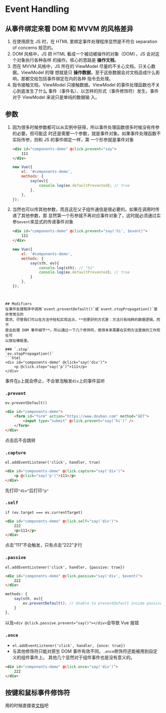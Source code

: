 # Event Handling


## 从事件绑定来看 DOM 和 MVVM 的风格差异
1. 在使用原生 JS 时，在 HTML 里绑定事件处理程序显然是不符合 separation of concerns
规范的。
2. DOM 风格中，JS 把 HTML 看成一个被动被操作的对象（DOM），JS 会对这个对象执行各种各样
的操作。核心的思路是 **操作文档**。
3. 而在 MVVM 风格中，JS 所在的 ViewModel 尽量的不关心文档，只关心数据。ViewModel 的理
想就是只 **操作数据**，至于这些数据会对文档造成什么影响，那都交给包括事件绑定在内的各种
指令去处理。
4. 指令接触文档，ViewModel 只接触数据。ViewModel 的事件处理函数也不关心到底发生了什么
事件（事件名）、以怎样的形式（事件修饰符）发生，事件对于 ViewModel 来说只是单纯的数据输
入。


## 参数
1. 因为很多时候参数都可以从实例中获得，所以事件处理函数很多时候没有传参的必要。但可能这
时还是需要一个参数，就是事件对象。如果事件处理函数不实际传参，则和 JS 的事件绑定一样，第
一个形参就是事件对象
    ```html
    <div id="components-demo" @click.prevent="say">
        111
    </div>
    ```
    ```js
    new Vue({
        el: '#components-demo',
        methods: {
            say(ev){
                console.log(ev.defaultPrevented); // true
            },
        },
    });
    ```
2. 当然也可以传其他参数，而且这在父子组件通信是很必要的。如果在调用时传递了其他参数，那
显然第一个形参就不再对应事件对象了，这时就必须通过实参`$event`来显式的传递事件对象
    ```html
    <div id="components-demo" @click.prevent="say('hi', $event)">
        111
    </div>
    ```
    ```js
    new Vue({
        el: '#components-demo',
        methods: {
            say(sth, ev){
                console.log(sth); // "hi"
                console.log(ev.defaultPrevented); // true
            }
        },
    });
```


## Modifiers
在事件处理程序中调用`event.preventDefault()`或`event.stopPropagation()`是非常常见的
需求。尽管我们可以在方法中轻松实现这点，**但更好的方式是：方法只有纯粹的数据逻辑，而不
是去处理 DOM 事件细节**。所以通过一下几个修饰符，使得本来需要在实例方法里做的工作现在可
以放在模板里。

### `.stop`
`ev.stopPropagation()`
```html
<div id="components-demo" @click="say('div')">
    <p @click.stop="say('p')">111</p>
</div>
```
事件在`p`上就会停止，不会冒泡触发`div`上的事件监听

### `.prevent`
`ev.preventDefault()`
```html
<div id="components-demo">
    <form id="form" action="https://www.douban.com" method="GET">
        <input type="submit" @click.prevent="say('hi')" />
    </form>
</div>
```
点击后不会跳转

### `.capture`
`el.addEventListener('click', handler, true)`
```html
<div id="components-demo" @click.capture="say('div')">
    <p @click="say('p')">111</p>
</div>
```
先打印`"div"`后打印`"p"`

### `.self`
`if (ev.target === ev.currentTarget)`
```html
<div id="components-demo" @click.self="say('div')">
    222
    <p>111</p>
</div>
```
点击“111”不会触发，只有点击“222”才行

### `.passive`
`el.addEventListener('click', handler, {passive: true})`
```html
<div id="components-demo" @click.passive="say('div', $event)">
    222
</div>
```
```js
methods: {
    say(sth, ev){
        ev.preventDefault(); // Unable to preventDefault inside passive event listener invocation.
    }
},
```
以及`<div @click.passive.prevent="say()"></div>`会导致 Vue 报错


### `.once`
* `el.addEventListener('click', handler, {once: true})`
* 与其他修饰符只能对原生 DOM 事件有效不同，`.once`修饰符还能被用到自定义的组件事件上。
其他几个显然对于组件事件也是没有意义的。
```html
<div id="components-demo" @click.once="say('div')">
    222
</div>
```


## 按键和鼠标事件修饰符
用的时候直接查[文档](https://vuejs.org/v2/guide/events.html#Key-Modifiers)吧

